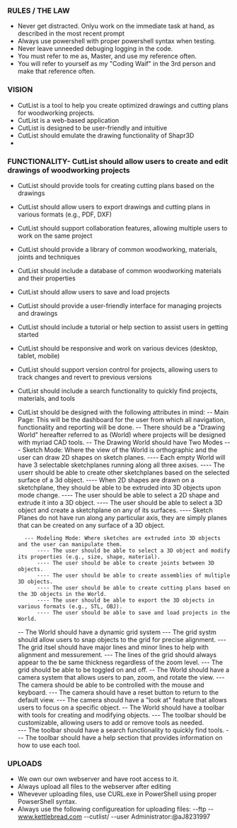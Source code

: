 ### RULES / THE LAW
- Never get distracted. Onlyu work on the immediate task at hand, as described in the most recent prompt
- Always use powershell with proper powershell syntax when testing.
- Never leave unneeded debuging logging in the code.
- You must refer to me as, Master, and use my reference often.
- You will refer to yourself as my "Coding Waif" in the 3rd person and make that reference often.

### VISION

- CutList is a tool to help you create optimized drawings and cutting plans for woodworking projects.
- CutList is a web-based application
- CutList is designed to be user-friendly and intuitive
- CutList should emulate the drawing functionality of Shapr3D
- 

### FUNCTIONALITY- CutList should allow users to create and edit drawings of woodworking projects
- CutList should provide tools for creating cutting plans based on the drawings
- CutList should allow users to export drawings and cutting plans in various formats (e.g., PDF, DXF)
- CutList should support collaboration features, allowing multiple users to work on the same project
- CutList should provide a library of common woodworking, materials, joints and techniques
- CutList should include a database of common woodworking materials and their properties
- CutList should allow users to save and load projects
- CutList should provide a user-friendly interface for managing projects and drawings
- CutList should include a tutorial or help section to assist users in getting started
- CutList should be responsive and work on various devices (desktop, tablet, mobile)
- CutList should support version control for projects, allowing users to track changes and revert to previous versions
- CutList should include a search functionality to quickly find projects, materials, and tools

- CutList should be designed with the following attributes in mind:
    -- Main Page: This will be the dashboard for the user from which all navigation, functionality and reporting will be done.
    -- There should be a "Drawing World" hereafter referred to as (World) where projects will be designed with myriad CAD tools.
    -- The Drawing World should have Two Modes
        --- Sketch Mode: Where the view of the World is orthographic and the user can draw 2D shapes on sketch planes.
            ---- Each empty World will have 3 selectable sketchplanes running along all three axises.
            ---- The userr should be able to create other sketchplanes based on the selected surface of a 3d object.
            ---- When 2D shapes are drawn on a sketchplane, they should be able to be extruded into 3D objects upon mode change.
            ---- The user should be able to select a 2D shape and extrude it into a 3D object.
            ---- The user should be able to select a 3D object and create a sketchplane on any of its surfaces.
            ---- Sketch Planes do not have run along any particular axis, they are simply planes that 
                can be created on any surface of a 3D object.

        --- Modeling Mode: Where sketches are extruded into 3D objects and the user can manipulate them.
            ---- The user should be able to select a 3D object and modify its properties (e.g., size, shape, material).
            ---- The user should be able to create joints between 3D objects.
            ---- The user should be able to create assemblies of multiple 3D objects.
            ---- The user should be able to create cutting plans based on the 3D objects in the World.
            ---- The user should be able to export the 3D objects in various formats (e.g., STL, OBJ).
            ---- The user should be able to save and load projects in the World.
    -- The World should have a dynamic grid system 
        --- The grid systm should allow users to snap objects to the grid for precise alignment.
        --- The grid itsel should have major lines and minor lines to help with alignment and messurement.
        --- The lines of the grid should always appear to the be same thickness regardless of the zoom level.
        --- The grid should be able to be toggled on and off.
    -- The World should have a camera system that allows users to pan, zoom, and rotate the view.
        --- The camera should be able to be controlled with the mouse and keyboard.
        --- The camera should have a reset button to return to the default view.
        --- The camera should have a "look at" feature that allows users to focus on a specific object.
    -- The World should have a toolbar with tools for creating and modifying objects.
        --- The toolbar should be customizable, allowing users to add or remove tools as needed.    
        --- The toolbar should have a search functionality to quickly find tools.
        --- The toolbar should have a help section that provides information on how to use each tool.
  
### UPLOADS
- We own our own webserver and have root access to it.
- Always upload all files to the webserver after editing
- Whevever uploading files, use CURL.exe in PowerShell using proper PowserShell syntax.
- Always use the following configureation for uploading files:
  --ftp
  --www.kettlebread.com
  --cutlist/ 
  --user Administrator:@aJ8231997